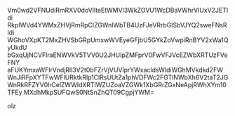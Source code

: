 Vm0wd2VFNUdiRmRXV0doVllteEtWMVl3WkZOVU1WcDBaVWhrVlUxV2JETldi
RkpIWVd4YWMxZHVjRmRpClZGWnlWbTB4UzFJeVRrbGlSbVJYQ2sweFNsRldi
WGhoVXpKT2MxZHVSbGRpUmxwWVEyeGFjbU5GYkZoVwpiRnBYV2xWa1QyUkdU
bGxqUjNCVFlraENWVkV5TVV0U2JHUlpZMFprV0FwVFJVcEZWbXRTUzFVeFNY
aFUKYmxaWFlrVndjRll3V2t0bFZrVjVUVlprYWxacldsWldiWGhMVkdkd2FW
WnJiRFpXYTFwWFlURktkRlp1ClRsUUtZa1phVDFWc2FGTlNWbXh6V2taT2JG
WnRkRFZYV0hCelZWWldXRTlWZUZoaVZGWk1XbGRrZGxNeApjRWhXYm10TFEy
MXdhMkpSUFQwS0NtSnZhQT09CgpjYWM=

olz
